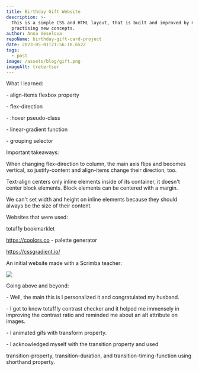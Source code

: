 ```yaml
---
title: Birthday Gift Website
description: >-
  This is a simple CSS and HTML layout, that is built and improved by me for
  practising new concepts.
author: Anna Veselova
repoName: birthday-gift-card-project
date: 2023-05-01T21:56:18.652Z
tags:
  - post
image: /assets/blog/gift.png
imageAlt: tretertser
---
```

What I learned:

\- align-items flexbox property

\- flex-direction

\- :hover pseudo-class

\- linear-gradient function 

\- grouping selector



Important takeaways:

When changing flex-direction to column, the main axis flips and becomes vertical, so justify-content and align-items change their direction, too.



Text-align centers only inline elements inside of its container, it doesn't center block elements. Block elements can be centered with a margin.



We can't set width and height on inline elements because they should always be the size of their content.





Websites that were used:

tota11y bookmarklet

https://coolors.co - palette generator 



https://cssgradient.io/



An initial website made with a Scrimba teacher:

![](/assets/blog/giftw.png)

Going above and beyond: 

\- Well, the main this is I personalized it and congratulated my husband. 

\- I got to know tota11ly contrast checker and it helped me immensely in improving the contrast ratio and reminded me about an alt attribute on images.

\- I animated gifs with transform property. 

\- I acknowledged myself with the transition property and used

 transition-property, transition-duration, and transition-timing-function using shorthand property.
